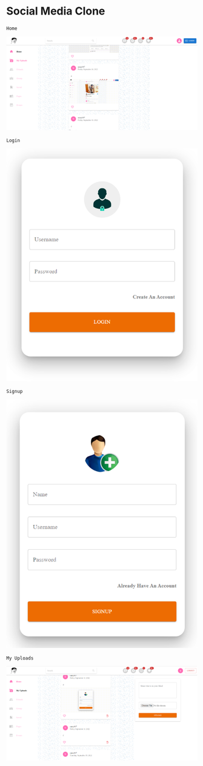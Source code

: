# Social Media Clone


<!-- `Demo`

![Home](./clients/public/redeme/demo.gif) -->

`Home`

![Home](./clients/public/redeme/home.png)

`Login`

![Home](./clients/public/redeme/login.png) 

`Signup`

![Home](./clients/public/redeme/register.png)

`My Uploads`

![Home](./clients/public/redeme/myuploads.png)
